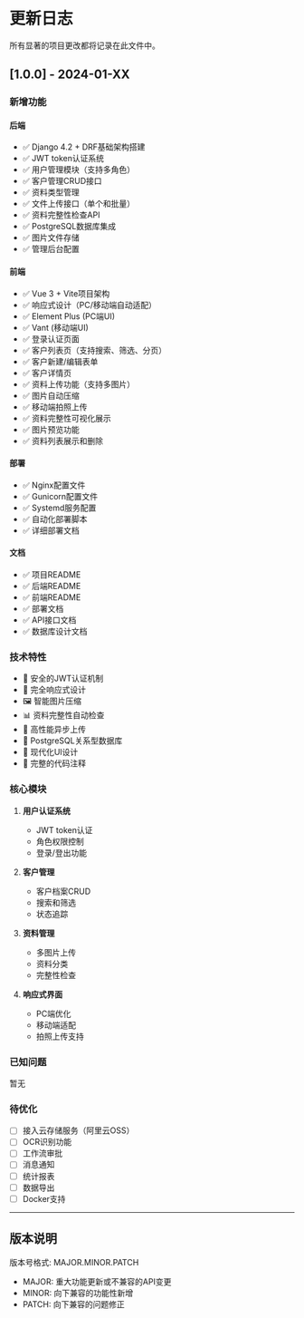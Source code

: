 # 更新日志

所有显著的项目更改都将记录在此文件中。

## [1.0.0] - 2024-01-XX

### 新增功能

#### 后端
- ✅ Django 4.2 + DRF基础架构搭建
- ✅ JWT token认证系统
- ✅ 用户管理模块（支持多角色）
- ✅ 客户管理CRUD接口
- ✅ 资料类型管理
- ✅ 文件上传接口（单个和批量）
- ✅ 资料完整性检查API
- ✅ PostgreSQL数据库集成
- ✅ 图片文件存储
- ✅ 管理后台配置

#### 前端
- ✅ Vue 3 + Vite项目架构
- ✅ 响应式设计（PC/移动端自动适配）
- ✅ Element Plus (PC端UI)
- ✅ Vant (移动端UI)
- ✅ 登录认证页面
- ✅ 客户列表页（支持搜索、筛选、分页）
- ✅ 客户新建/编辑表单
- ✅ 客户详情页
- ✅ 资料上传功能（支持多图片）
- ✅ 图片自动压缩
- ✅ 移动端拍照上传
- ✅ 资料完整性可视化展示
- ✅ 图片预览功能
- ✅ 资料列表展示和删除

#### 部署
- ✅ Nginx配置文件
- ✅ Gunicorn配置文件
- ✅ Systemd服务配置
- ✅ 自动化部署脚本
- ✅ 详细部署文档

#### 文档
- ✅ 项目README
- ✅ 后端README
- ✅ 前端README
- ✅ 部署文档
- ✅ API接口文档
- ✅ 数据库设计文档

### 技术特性

- 🔐 安全的JWT认证机制
- 📱 完全响应式设计
- 🖼️ 智能图片压缩
- 📊 资料完整性自动检查
- 🚀 高性能异步上传
- 💾 PostgreSQL关系型数据库
- 🎨 现代化UI设计
- 📝 完整的代码注释

### 核心模块

1. **用户认证系统**
   - JWT token认证
   - 角色权限控制
   - 登录/登出功能

2. **客户管理**
   - 客户档案CRUD
   - 搜索和筛选
   - 状态追踪

3. **资料管理**
   - 多图片上传
   - 资料分类
   - 完整性检查

4. **响应式界面**
   - PC端优化
   - 移动端适配
   - 拍照上传支持

### 已知问题

暂无

### 待优化

- [ ] 接入云存储服务（阿里云OSS）
- [ ] OCR识别功能
- [ ] 工作流审批
- [ ] 消息通知
- [ ] 统计报表
- [ ] 数据导出
- [ ] Docker支持

---

## 版本说明

版本号格式: MAJOR.MINOR.PATCH

- MAJOR: 重大功能更新或不兼容的API变更
- MINOR: 向下兼容的功能性新增
- PATCH: 向下兼容的问题修正

